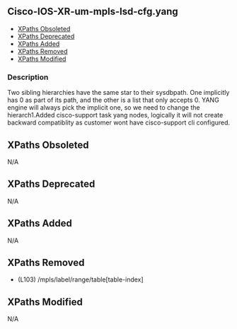 ## Cisco-IOS-XR-um-mpls-lsd-cfg.yang

- [XPaths Obsoleted](#xpaths-obsoleted)
- [XPaths Deprecated](#xpaths-deprecated)
- [XPaths Added](#xpaths-added)
- [XPaths Removed](#xpaths-removed)
- [XPaths Modified](#xpaths-modified)

### Description

Two sibling hierarchies have the same star to their sysdbpath. One implicitly has 0 as part of its path, and the other is a list that only accepts 0. YANG engine will always pick the implicit one, so we need to change the hierarch1.Added cisco-support task yang nodes, logically it will not create backward compatiblity as customer wont have cisco-support cli configured.

## XPaths Obsoleted

N/A

## XPaths Deprecated

N/A

## XPaths Added

N/A

## XPaths Removed

- (L103)	/mpls/label/range/table[table-index]

## XPaths Modified

N/A

